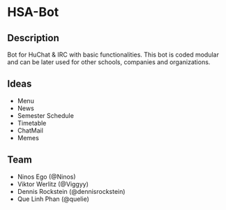 # HSA-Bot

## Description
Bot for HuChat & IRC with basic functionalities. This bot is coded modular and can be later used for other schools, companies and organizations.

## Ideas
- Menu
- News
- Semester Schedule
- Timetable
- ChatMail
- Memes

## Team
- Ninos Ego (@Ninos)
- Viktor Werlitz (@Viggyy)
- Dennis Rockstein (@dennisrockstein)
- Que Linh Phan (@quelie)